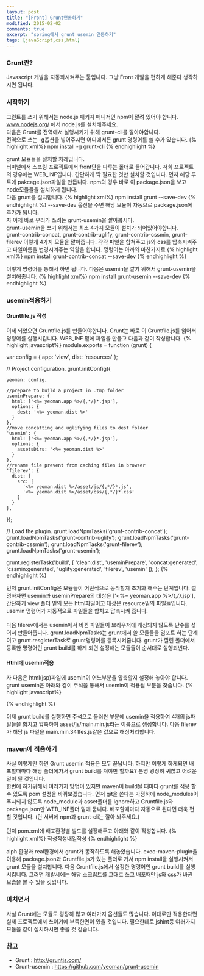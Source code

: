 ```yaml
---
layout: post
title: "[Front] Grunt연동하기"
modified: 2015-02-02
comments: true
excerpt: "spring에서 grunt usemin 연동하기"
tags: [javaScript,css,html]
---
```

### Grunt란?
Javascript 개발을 자동화시켜주는 툴입니다. 그냥 Front 개발을 편하게 해준다 생각하시면 됩니다.

### 시작하기 
그런트를 쓰기 위해서는 node.js 패키지 매니저인 npm이 깔려 있어야 합니다. <br />
www.nodejs.org/ 에서 node.js를 설치해주세요. <br />
다음은 Grunt를 전역에서 실행시키기 위해 grunt-cli를 깔아야합니다.<br />
전역으로 쓰는 -g옵션을 넣어주시면 어디에서든 grunt 명령어를 쓸 수가 있습니다.
{% highlight xml%}
npm install -g grunt-cli
{% endhighlight %}

grunt 모듈들을 설치할 차례입니다. <br /> 터미널에서 스프링 프로젝트에서 front단을 다루는 폴더로 들어갑니다.
저희 프로젝트의 경우에는 WEB_INF입니다. 간단하게 딱 필요한 것만 설치할 것입니다.
먼저 해당 루트에 pakcage.json파일을 만듭니다. 
npm의 경우 바로 이 package.json을 보고 node모듈들을 설치하게 됩니다.<br />
다음 grunt를 설치합니다. 
{% highlight xml%}
npm install grunt --save-dev
{% endhighlight %}
--save-dev 옵션을 주면 해당 모듈이 자동으로 package.json에 추가가 됩니다.<br />
자 이제 바로 우리가 쓰려는 grunt-usemin을 깔아봅시다. <br />
grunt-usemin을 쓰기 위해서는 최소 4가지 모듈이 설치가 되어있어야합니다.<br />
grunt-contrib-concat, grunt-contrib-uglify, grunt-contrib-cssmin, grunt-filerev
이렇게 4가지 모듈을 깔아줍니다. 
각각 파일을 합쳐주고 js와 css를 압축시켜주고 파일이름을 변경시켜주는 역할을 합니다.
명령어는 아까와 마찬가지로
{% highlight xml%}
npm install grunt-contrib-concat --save-dev
{% endhighlight %}

이렇게 명령어를 통해서 하면 됩니다. 다음은 usemin을 깔기 위해서 grunt-usemin을 설치해줍니다.
{% highlight xml%}
npm install grunt-usemin --save-dev
{% endhighlight %}

### usemin적용하기

#### Gruntfile.js 작성 
이제 되었으면 Gruntfile.js를 만들어야합니다.
Grunt는 바로 이 Gruntfile.js를 읽어서 명령어를 실행시킵니다.
WEB_INF 밑에 파일을 만들고 다음과 같이 작성합니다.
{% highlight javascript%}
module.exports = function (grunt) {

  var config = {
    app: 'view',
    dist: 'resources'
  };

  // Project configuration.
  grunt.initConfig({

    yeoman: config,

    //prepare to build a project in .tmp folder
    useminPrepare: {
      html: ['<%= yeoman.app %>/{,*/}*.jsp'],
      options: {
        dest: '<%= yeoman.dist %>'
      }
    },
    //move concatting and uglifying files to dest folder
    'usemin': {
      html: ['<%= yeoman.app %>/{,*/}*.jsp'],
      options: {
        assetsDirs: '<%= yeoman.dist %>'
      }
    },
    //rename file prevent from caching files in browser
    'filerev': {
      dist: {
        src: [
          '<%= yeoman.dist %>/asset/js/{,*/}*.js',
          '<%= yeoman.dist %>/asset/css/{,*/}*.css'
        ]
      }
    },
  });

  // Load the plugin.
  grunt.loadNpmTasks('grunt-contrib-concat');
  grunt.loadNpmTasks('grunt-contrib-uglify');
  grunt.loadNpmTasks('grunt-contrib-cssmin');
  grunt.loadNpmTasks('grunt-filerev');
  grunt.loadNpmTasks('grunt-usemin');

  grunt.registerTask('build', [
    'clean:dist',
    'useminPrepare',
    'concat:generated',
    'cssmin:generated',
    'uglify:generated',
    'filerev',
    'usemin'
  ]);
};
 {% endhighlight %}


먼저 grunt.initConfig은 모듈들이 어떤식으로 동작할지 초기화 해주는 단계입니다. 설명하자면 
usemin과 useminPrepare의 대상은 ['<%= yeoman.app %>/{,*/}*.jsp'], 
간단하게 view 폴더 밑의 모든 html파일이고 대상은 resource밑의 파일들입니다. usemin 명령어가 자동적으로 파일들을 합치고 압축시켜 줍니다. <br/><br/>
다음 filerev에서는 usemin에서 바뀐 파일들이 브라우저에 캐싱되지 않도록 난수를 섞어서 만들어줍니다.
grunt.loadNpmTasks는 grunt에서 쓸 모듈들을 임포트 하는 단계이고 grunt.resgisterTask로 grunt명령어를 등록시켜줍니다.
grunt가 깔린 폴더에서 등록한 명령어인 grunt build를 하게 되면 설정해논 모듈들이 순서대로 실행되빈다. 

#### Html에 usemin적용 
자 다음은 html(jsp)파일에 usemin이 어느부분을 압축할지 설정해 놓아야 합니다.
grunt usemin은 아래와 같이 주석을 통해서 usemin이 적용될 부분을 찾습니다.
{% highlight javascript%}
<!-- build:js(.) /asset/js/main.min.js -->
<script src="/resources/js/component/a.js"></script>
<script src="/resources/js/component/b.js"></script>
<script src="/resources/js/component/c.js"></script>
<script src="/resources/js/ui/d.js"></script>
<!-- endbuild -->
{% endhighlight %}

이제 grunt build를 실행하면 
주석으로 둘러싼 부분에 usemin을 적용하여 4개의 js파일들을 합치고 압축하여
asset/js/main.min.js라는 이름으로 생성합니다. 
다음 filerev가 해당 js 파일을 main.min.341fes.js같은 값으로 해싱처리합니다.


### maven에 적용하기 

사실 이렇게만 하면 Grunt usemin 적용은 모두 끝납니다. 하지만 이렇게 하게되면 배포할때마다 해당 폴더에가서 grunt build를 쳐야만 할까요? 분명 굉장히 귀찮고 어려운 일이 될 것입니다. <br/>
한번에 하기위해서 여러가지 방법이 있지만 maven이 build될 때마다 grunt를 적용 할 수 있도록 pom 설정을 바꿔보겠습니다.
먼저 git을 쓴다는 가정하에 node_modules이 푸시되지 않도록 node_module과 asset폴더를 ignore하고
Gruntfile.js와 package.json만 WEB_INF폴더 밑에 둡니다. 
배포할때마다 자동으로 된다면 더욱 편할 것입니다.
(단 서버에 npm과 grunt-cli는 깔아 놔주세요.)
<br /><br />
먼저 pom.xml에 배포환경별 빌드를 설정해주고 아래와 같이 작성합니다.
{% highlight xml%}
작성작성내일작성
{% endhighlight %}


alph 환경과 real환경에서 grunt가 동작하도록 해놓았습니다.
exec-maven-plugin을 이용해 package.json과 Gruntfile.js가 있는 폴더로 가서 npm install을 실행시켜서 grunt 모듈을 설치합니다. 
다음 Gruntfile.js에서 설정한 명령어인 grunt build를 실행시킵니다.
그러면 개발시에는 해당 스크립트를 그대로 쓰고 배포때만 js와 css가 바뀐 모습을 볼 수 있을 것입니다. 

### 마치면서
사실 Grunt에는 모듈도 굉장히 많고 여러가지 옵션들도 많습니다. 이대로만 적용한다면 실제 프로젝트에서 쓰이기에 부족한면이 있을 것입니다.
필요한데로 jshint등 여러가지 모듈을 같이 설치하시면 좋을 것 같습니다. 

### 참고 
* Grunt : http://gruntjs.com/
* Grunt-usemin : https://github.com/yeoman/grunt-usemin
 



